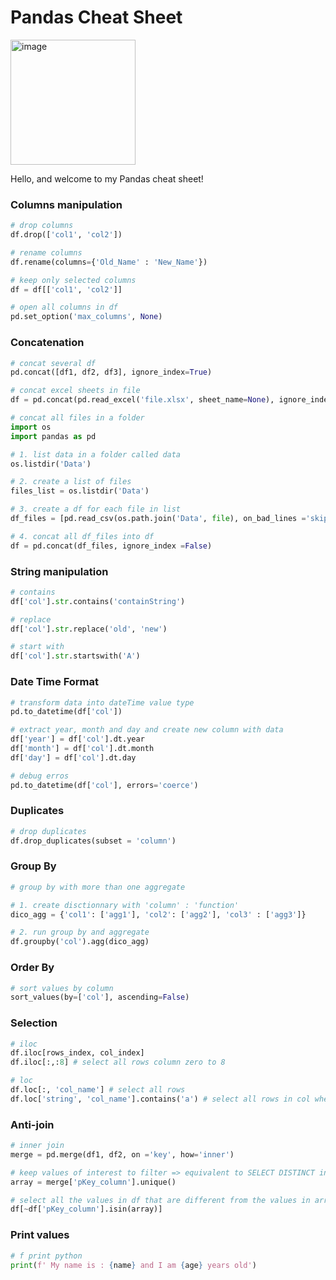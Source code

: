 
# Pandas Cheat Sheet
<img width="200" alt="image" src="https://github.com/user-attachments/assets/a6f18a27-6575-462c-b9c1-6eaf0b495565">

Hello, and welcome to my Pandas cheat sheet!

### Columns manipulation
``` python
# drop columns
df.drop(['col1', 'col2'])

# rename columns
df.rename(columns={'Old_Name' : 'New_Name'})

# keep only selected columns
df = df[['col1', 'col2']]
```
``` python
# open all columns in df
pd.set_option('max_columns', None)
```

### Concatenation
``` python
# concat several df 
pd.concat([df1, df2, df3], ignore_index=True)

# concat excel sheets in file
df = pd.concat(pd.read_excel('file.xlsx', sheet_name=None), ignore_index=True)

# concat all files in a folder
import os
import pandas as pd

# 1. list data in a folder called data
os.listdir('Data') 

# 2. create a list of files
files_list = os.listdir('Data')

# 3. create a df for each file in list 
df_files = [pd.read_csv(os.path.join('Data', file), on_bad_lines ='skip', skiprows = 3, sep = '\t', parse_dates=False) for file in files_list]

# 4. concat all df_files into df
df = pd.concat(df_files, ignore_index =False)
```

### String manipulation 
``` python
# contains 
df['col'].str.contains('containString')

# replace
df['col'].str.replace('old', 'new')

# start with
df['col'].str.startswith('A')
```

### Date Time Format
``` python
# transform data into dateTime value type
pd.to_datetime(df['col'])

# extract year, month and day and create new column with data
df['year'] = df['col'].dt.year
df['month'] = df['col'].dt.month
df['day'] = df['col'].dt.day

# debug erros
pd.to_datetime(df['col'], errors='coerce')
```

### Duplicates
``` python
# drop duplicates
df.drop_duplicates(subset = 'column')
```

### Group By
``` python
# group by with more than one aggregate

# 1. create disctionnary with 'column' : 'function'
dico_agg = {'col1': ['agg1'], 'col2': ['agg2'], 'col3' : ['agg3']}

# 2. run group by and aggregate
df.groupby('col').agg(dico_agg)
```

### Order By
``` python
# sort values by column
sort_values(by=['col'], ascending=False)
```

### Selection
``` python
# iloc
df.iloc[rows_index, col_index]
df.iloc[:,:8] # select all rows column zero to 8

# loc 
df.loc[:, 'col_name'] # select all rows 
df.loc['string', 'col_name'].contains('a') # select all rows in col where value contains 'a'

```

### Anti-join
``` python
# inner join
merge = pd.merge(df1, df2, on ='key', how='inner')

# keep values of interest to filter => equivalent to SELECT DISTINCT in SQL
array = merge['pKey_column'].unique() 

# select all the values in df that are different from the values in array
df[~df['pKey_column'].isin(array)]
```

### Print values
``` python
# f print python
print(f' My name is : {name} and I am {age} years old')
```
